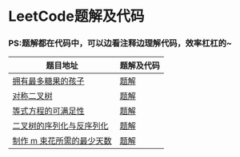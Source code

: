 # LeetCode题解及代码
### PS:题解都在代码中，可以边看注释边理解代码，效率杠杠的~
题目地址|题解及代码
-|-|
[拥有最多糖果的孩子](https://leetcode-cn.com/problems/kids-with-the-greatest-number-of-candies/) | [题解](https://github.com/vvshuai/JavaRepository/blob/master/leetcode/%E6%8B%A5%E6%9C%89%E6%9C%80%E5%A4%9A%E7%B3%96%E6%9E%9C%E7%9A%84%E5%AD%A9%E5%AD%90.md) |
[对称二叉树](https://leetcode-cn.com/problems/symmetric-tree/) | [题解](https://github.com/vvshuai/JavaRepository/blob/master/leetcode/%E5%AF%B9%E7%A7%B0%E4%BA%8C%E5%8F%89%E6%A0%91.md) |
[等式方程的可满足性](https://leetcode-cn.com/problems/satisfiability-of-equality-equations/) | [题解](https://github.com/vvshuai/JavaRepository/blob/master/leetcode/%E7%AD%89%E5%BC%8F%E6%96%B9%E7%A8%8B%E7%9A%84%E5%8F%AF%E6%BB%A1%E8%B6%B3%E6%80%A7.md) |
[二叉树的序列化与反序列化](https://leetcode-cn.com/problems/serialize-and-deserialize-binary-tree/)|[题解](https://github.com/vvshuai/JavaRepository/blob/master/leetcode/%E4%BA%8C%E5%8F%89%E6%A0%91%E7%9A%84%E5%BA%8F%E5%88%97%E5%8C%96%E4%B8%8E%E5%8F%8D%E5%BA%8F%E5%88%97%E5%8C%96.md)|
[制作 m 束花所需的最少天数](https://leetcode-cn.com/problems/minimum-number-of-days-to-make-m-bouquets/)|[题解](https://github.com/vvshuai/JavaRepository/blob/master/leetcode/%E5%88%B6%E4%BD%9C%20m%20%E6%9D%9F%E8%8A%B1%E6%89%80%E9%9C%80%E7%9A%84%E6%9C%80%E5%B0%91%E5%A4%A9%E6%95%B0.md)
